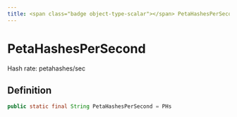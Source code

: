 ```yaml
---
title: <span class="badge object-type-scalar"></span> PetaHashesPerSecond
---
```

# <span class="badge object-type-scalar"></span> PetaHashesPerSecond

Hash rate: petahashes/sec

## Definition

```java
public static final String PetaHashesPerSecond = PHs
```
